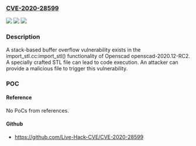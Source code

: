 ### [CVE-2020-28599](https://cve.mitre.org/cgi-bin/cvename.cgi?name=CVE-2020-28599)
![](https://img.shields.io/static/v1?label=Product&message=Openscad&color=blue)
![](https://img.shields.io/static/v1?label=Version&message=n%2Fa&color=blue)
![](https://img.shields.io/static/v1?label=Vulnerability&message=CWE-121%3A%20Stack-based%20Buffer%20Overflow&color=brighgreen)

### Description

A stack-based buffer overflow vulnerability exists in the import_stl.cc:import_stl() functionality of Openscad openscad-2020.12-RC2. A specially crafted STL file can lead to code execution. An attacker can provide a malicious file to trigger this vulnerability.

### POC

#### Reference
No PoCs from references.

#### Github
- https://github.com/Live-Hack-CVE/CVE-2020-28599

